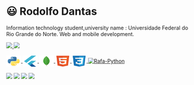 # :smiley: Rodolfo Dantas
  
  Information technology student,university name : Universidade Federal do Rio Grande do Norte.
  Web and mobile development.
  <div>
    <a href="https://github.com/denpufa">
    <img height="180em" src="https://github-readme-stats.vercel.app/api?username=denpufa&show_icons=true&theme=dracula&include_all_commits=true&count_private=true"/>
    <img height="180em" src="https://github-readme-stats.vercel.app/api/top-langs/?username=denpufa&layout=compact&langs_count=16&theme=dracula"/>
  <div>
  
  <div style="display: inline_block"><br>
    <img align="center" alt="Rodolfo-Python" height="30" width="40" src="https://raw.githubusercontent.com/devicons/devicon/master/icons//python/python-original.svg">
    <img align="center" alt="Rodolfo-Flutter" height="30" width="40" src="https://raw.githubusercontent.com/devicons/devicon/master/icons/flutter/flutter-original.svg">
    <img align="center" alt="Rodolfo-MongoDb" height="30" width="40" src="https://raw.githubusercontent.com/devicons/devicon/master/icons/mongodb/mongodb-original.svg">
    <img align="center" alt="Rafa-HTML" height="30" width="40" src="https://raw.githubusercontent.com/devicons/devicon/master/icons/html5/html5-original.svg">
    <img align="center" alt="Rafa-CSS" height="30" width="40" src="https://raw.githubusercontent.com/devicons/devicon/master/icons/css3/css3-original.svg">
    <img align="center" alt="Rafa-Python" height="30" width="40" src="https://raw.githubusercontent.com/devicons/devicon/master/icons/python/django-original.svg">
   
  </div>
  <br>
  <div sytle="margin-top:50px"> 
    <a href="https://www.youtube.com/channel/UC4Jxy3Wz6L8n-YsP47QGOCA" target="_blank"><img src="https://img.shields.io/badge/-Youtube-%23EA4335?style=for-the-badge&logo=youtube&logoColor=white" target="_blank"></a>
    <a href="https://instagram.com/rodolfo_dantasdev" target="_blank"><img src="https://img.shields.io/badge/-Instagram-%23E4405F?style=for-the-badge&logo=instagram&logoColor=white" target="_blank"></a>
    <a href = "mailto: rodolfobti15@gmail.com"><img src="https://img.shields.io/badge/-Gmail-%23333?style=for-the-badge&logo=gmail&logoColor=white" target="_blank"></a>
    <a href="https://www.linkedin.com/in/rodolfo-dantas-3563011ab" target="_blank"><img src="https://img.shields.io/badge/-LinkedIn-%230077B5?style=for-the-badge&logo=linkedin&logoColor=white" target="_blank"></a> 
 </div>
  
  


  
